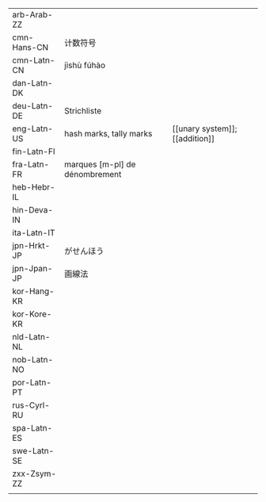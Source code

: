 | | | |
|-|-|-|
| arb-Arab-ZZ |  |  |
| cmn-Hans-CN | 计数符号 |  |
| cmn-Latn-CN | jìshù fúhào |  |
| dan-Latn-DK |  |  |
| deu-Latn-DE | Strichliste |  |
| eng-Latn-US | hash marks, tally marks | [[unary system]]; [[addition]] |
| fin-Latn-FI |  |  |
| fra-Latn-FR | marques [m-pl] de dénombrement |  |
| heb-Hebr-IL |  |  |
| hin-Deva-IN |  |  |
| ita-Latn-IT |  |  |
| jpn-Hrkt-JP | がせんほう |  |
| jpn-Jpan-JP | 画線法 |  |
| kor-Hang-KR |  |  |
| kor-Kore-KR |  |  |
| nld-Latn-NL |  |  |
| nob-Latn-NO |  |  |
| por-Latn-PT |  |  |
| rus-Cyrl-RU |  |  |
| spa-Latn-ES |  |  |
| swe-Latn-SE |  |  |
| zxx-Zsym-ZZ |  |  |
|  |  |  |
